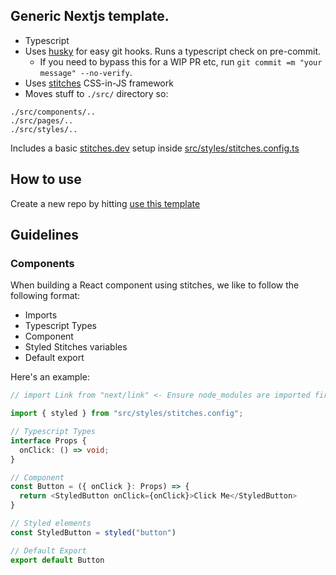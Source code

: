 ## Generic Nextjs template.

- Typescript
- Uses [husky](https://www.npmjs.com/package/husky) for easy git hooks. Runs a typescript check on pre-commit.
  - If you need to bypass this for a WIP PR etc, run `git commit =m "your message" --no-verify`.
- Uses [stitches](https://stitches.dev/) CSS-in-JS framework
- Moves stuff to `./src/` directory so:

```
./src/components/..
./src/pages/..
./src/styles/..
```

Includes a basic [stitches.dev](https://stitches.dev/) setup inside [src/styles/stitches.config.ts](src/styles/stitches.config.ts)

## How to use

Create a new repo by hitting [use this template](https://github.com/studio-206/nextjs-typescript-stitches-template/generate)

## Guidelines

### Components

When building a React component using stitches, we like to follow the following format:

- Imports
- Typescript Types
- Component
- Styled Stitches variables
- Default export

Here's an example:

```ts
// import Link from "next/link" <- Ensure node_modules are imported first

import { styled } from "src/styles/stitches.config";

// Typescript Types
interface Props {
  onClick: () => void;
}

// Component
const Button = ({ onClick }: Props) => {
  return <StyledButton onClick={onClick}>Click Me</StyledButton>
}

// Styled elements
const StyledButton = styled("button")

// Default Export
export default Button

 ```
